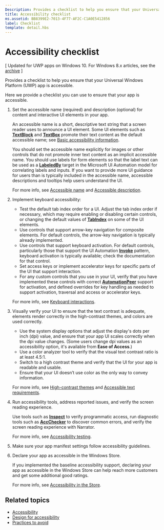 ```yaml
---
Description: Provides a checklist to help you ensure that your Universal Windows Platform (UWP) app is accessible.
title: Accessibility checklist
ms.assetid: BB8399E2-7013-4F77-AF2C-C1A0E5412856
label: Checklist
template: detail.hbs
---
```


# Accessibility checklist

\[ Updated for UWP apps on Windows 10. For Windows 8.x articles, see the [archive](http://go.microsoft.com/fwlink/p/?linkid=619132) \]

Provides a checklist to help you ensure that your Universal Windows Platform (UWP) app is accessible.

Here we provide a checklist you can use to ensure that your app is accessible.

1.  Set the accessible name (required) and description (optional) for content and interactive UI elements in your app.

    An accessible name is a short, descriptive text string that a screen reader uses to announce a UI element. Some UI elements such as [**TextBlock**](https://msdn.microsoft.com/library/windows/apps/BR209652) and [**TextBox**](https://msdn.microsoft.com/library/windows/apps/BR209683) promote their text content as the default accessible name; see [Basic accessibility information](basic-accessibility-information.md#name-from-inner-text).

    You should set the accessible name explicitly for images or other controls that do not promote inner text content as an implicit accessible name. You should use labels for form elements so that the label text can be used as a [**LabeledBy**](https://msdn.microsoft.com/library/windows/apps/Hh759769) target in the Microsoft UI Automation model for correlating labels and inputs. If you want to provide more UI guidance for users than is typically included in the accessible name, accessible descriptions and tooltips help users understand the UI.

    For more info, see [Accessible name](basic-accessibility-information.md#accessible-name) and [Accessible description](basic-accessibility-information.md).

2.  Implement keyboard accessibility:


    -   Test the default tab index order for a UI. Adjust the tab index order if necessary, which may require enabling or disabling certain controls, or changing the default values of [**TabIndex**](https://msdn.microsoft.com/library/windows/apps/BR209461) on some of the UI elements.
    -   Use controls that support arrow-key navigation for composite elements. For default controls, the arrow-key navigation is typically already implemented.
    -   Use controls that support keyboard activation. For default controls, particularly those that support the UI Automation [**Invoke**](https://msdn.microsoft.com/library/windows/apps/BR242582) pattern, keyboard activation is typically available; check the documentation for that control.
    -   Set access keys or implement accelerator keys for specific parts of the UI that support interaction.
    -   For any custom controls that you use in your UI, verify that you have implemented these controls with correct [**AutomationPeer**](https://msdn.microsoft.com/library/windows/apps/BR209185) support for activation, and defined overrides for key handling as needed to support activation, traversal and access or accelerator keys.

    For more info, see [Keyboard interactions](https://msdn.microsoft.com/library/windows/apps/Mt185607).

3.  Visually verify your UI to ensure that the text contrast is adequate, elements render correctly in the high-contrast themes, and colors are used correctly.

    -   Use the system display options that adjust the display's dots per inch (dpi) value, and ensure that your app UI scales correctly when the dpi value changes. (Some users change dpi values as an accessibility option, it's available from **Ease of Access**.)
    -   Use a color analyzer tool to verify that the visual text contrast ratio is at least 4.5:1.
    -   Switch to a high contrast theme and verify that the UI for your app is readable and usable.
    -   Ensure that your UI doesn’t use color as the only way to convey information.

    For more info, see [High-contrast themes](high-contrast-themes.md) and [Accessible text requirements](accessible-text-requirements.md).

4.  Run accessibility tools, address reported issues, and verify the screen reading experience.

    Use tools such as [**Inspect**](https://msdn.microsoft.com/library/windows/desktop/Dd318521) to verify programmatic access, run diagnostic tools such as [**AccChecker**](https://msdn.microsoft.com/library/windows/desktop/Hh920985) to discover common errors, and verify the screen reading experience with Narrator.

    For more info, see [Accessibility testing](accessibility-testing.md).

5.  Make sure your app manifest settings follow accessibility guidelines.

6.  Declare your app as accessible in the Windows Store.

    If you implemented the baseline accessibility support, declaring your app as accessible in the Windows Store can help reach more customers and get some additional good ratings.

    For more info, see [Accessibility in the Store](accessibility-in-the-store.md).

## Related topics

* [Accessibility](accessibility.md)
* [Design for accessibility](https://msdn.microsoft.com/library/windows/apps/Hh700407)
* [Practices to avoid](practices-to-avoid.md)
 

 





<!--HONumber=Mar16_HO2-->


